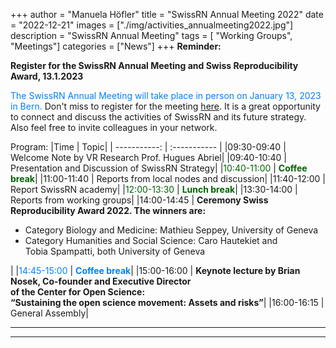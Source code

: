 +++
author = "Manuela Höfler"
title = "SwissRN Annual Meeting 2022"
date = "2022-12-21"
images  = ["./img/activities_annualmeeting2022.jpg"]
description = "SwissRN Annual Meeting"
tags = [ "Working Groups", "Meetings"]
categories = ["News"]
+++
**Reminder:**

**Register for the SwissRN Annual Meeting and Swiss Reproducibility Award, 13.1.2023**

<span style="color:#0080ff">The SwissRN Annual Meeting will take place in person on January 13, 2023 in Bern.</span> Don't miss to register for the meeting [here](https://docs.google.com/forms/d/e/1FAIpQLSfL9VOwCOFRh--kbUy9lT3Uz34i2s_nLU9-WTC2XafkpYUVFA/viewform). It is a great opportunity to connect and discuss the activities of SwissRN and its future strategy. Also feel free to invite colleagues in your network.

Program:
|Time | Topic|
| -----------: | :----------- |
|09:30-09:40   |   Welcome Note by VR Research Prof. Hugues Abriel|
|09:40-10:40   |   Presentation and Discussion of SwissRN Strategy|
|<span style="color:darkgreen">10:40-11:00</span>   |   <span style="color:darkgreen">**Coffee break**</span>|
|11:00-11:40   |   Reports from local nodes and discussion|
|11:40-12:00   |   Report SwissRN academy|
|<span style="color:darkgreen">12:00-13:30</span>   |   <span style="color:darkgreen">**Lunch break**</span>|
|13:30-14:00   |   Reports from working groups|
|14:00-14:45   |   **Ceremony Swiss Reproducibility Award 2022. The winners are:**<ul><li>Category Biology and Medicine: Mathieu Seppey, University of Geneva</li><li>Category Humanities and Social Science: Caro Hautekiet and <br>Tobia Spampatti, both University of Geneva</li></ul>|
|<span style="color:#0080ff">14:45-15:00</span>   |   <span style="color:#0080ff">**Coffee break**</span>|
|15:00-16:00   |   **Keynote lecture by Brian Nosek, Co-founder and Executive Director <br>of the Center for Open Science:**<br> **“Sustaining the open science movement: Assets and risks”**|
|16:00-16:15   |   General Assembly|



---



---
